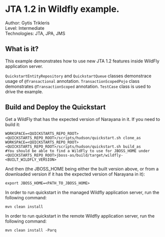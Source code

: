JTA 1.2 in Wildfly example.
===

Author: Gytis Trikleris<br/>
Level: Intermediate<br/>
Technologies: JTA, JPA, JMS

What is it?
---

This example demonstrates how to use new JTA 1.2 features inside WildFly application server.


`QuickstartEntityRepository` and `QuickstartQueue` classes demonstrace usage of `@Transactional` annotation.
`TransactionScopedPojo` class demonstrates `@TransactionScoped` annotation. `TestCase` class is used to drive the example.


Build and Deploy the Quickstart
---

Get a WildFly that has the expected version of Narayana in it. If you need to build it:
```
WORKSPACE=<QUICKSTARTS_REPO_ROOT> <QUICKSTARTS_REPO_ROOT>/scripts/hudson/quickstart.sh clone_as
WORKSPACE=<QUICKSTARTS_REPO_ROOT> <QUICKSTARTS_REPO_ROOT>/scripts/hudson/quickstart.sh build_as
#You should be able to find a WildFly to use for JBOSS_HOME under <QUICKSTARTS_REPO_ROOT>jboss-as/build/target/wildfly-<BUILT_WILDFLY_VERSION>
```

And then (the JBOSS_HOME being either the built version above, or from a downloaded version if it has the expected version of Narayana in it):
```
export JBOSS_HOME=<PATH_TO_JBOSS_HOME>
```

In order to run quickstart in the managed Wildfly application server, run the following command:

```
mvn clean install
```

In order to run quickstart in the remote Wildfly application server, run the following command:

```
mvn clean install -Parq
```
